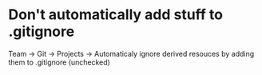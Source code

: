 # Don't automatically add stuff to .gitignore

Team -> Git -> Projects -> Automaticaly ignore derived resouces by adding them
to .gitignore (unchecked)
